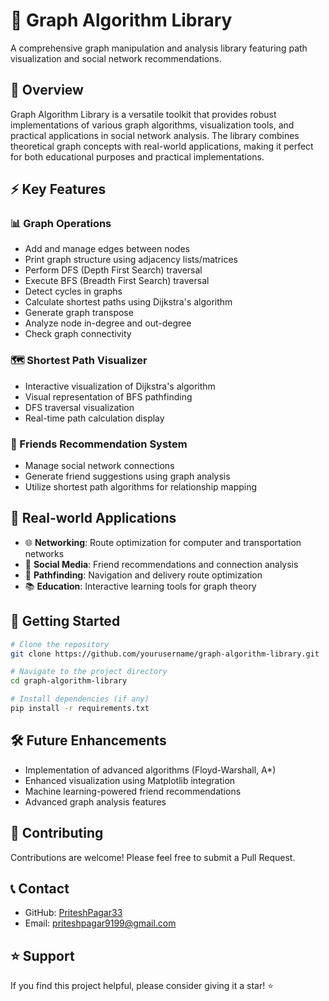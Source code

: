 # 🎯 Graph Algorithm Library

A comprehensive graph manipulation and analysis library featuring path visualization and social network recommendations.

## 🌟 Overview

Graph Algorithm Library is a versatile toolkit that provides robust implementations of various graph algorithms, visualization tools, and practical applications in social network analysis. The library combines theoretical graph concepts with real-world applications, making it perfect for both educational purposes and practical implementations.

## ⚡ Key Features

### 📊 Graph Operations
- Add and manage edges between nodes
- Print graph structure using adjacency lists/matrices
- Perform DFS (Depth First Search) traversal
- Execute BFS (Breadth First Search) traversal
- Detect cycles in graphs
- Calculate shortest paths using Dijkstra's algorithm
- Generate graph transpose
- Analyze node in-degree and out-degree
- Check graph connectivity

### 🗺️ Shortest Path Visualizer
- Interactive visualization of Dijkstra's algorithm
- Visual representation of BFS pathfinding
- DFS traversal visualization
- Real-time path calculation display

### 👥 Friends Recommendation System
- Manage social network connections
- Generate friend suggestions using graph analysis
- Utilize shortest path algorithms for relationship mapping

## 🎯 Real-world Applications

- 🌐 **Networking**: Route optimization for computer and transportation networks
- 📱 **Social Media**: Friend recommendations and connection analysis
- 📍 **Pathfinding**: Navigation and delivery route optimization
- 📚 **Education**: Interactive learning tools for graph theory

## 🚀 Getting Started

```bash
# Clone the repository
git clone https://github.com/yourusername/graph-algorithm-library.git

# Navigate to the project directory
cd graph-algorithm-library

# Install dependencies (if any)
pip install -r requirements.txt
```

## 🛠️ Future Enhancements

- Implementation of advanced algorithms (Floyd-Warshall, A*)
- Enhanced visualization using Matplotlib integration
- Machine learning-powered friend recommendations
- Advanced graph analysis features


## 🤝 Contributing

Contributions are welcome! Please feel free to submit a Pull Request.

## 📞 Contact

- GitHub: [PriteshPagar33](https://github.com/PriteshPagar33)
- Email: priteshpagar9199@gmail.com

## ⭐ Support

If you find this project helpful, please consider giving it a star! ⭐
